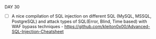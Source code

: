 DAY 30

* [ ] A nice compilation of SQL injection on different  SQL (MySQL, MSSQL, PostgreSQL) and attack types of SQL(Error, Blind, Time based) with WAF bypass techniques - https://github.com/kleiton0x00/Advanced-SQL-Injection-Cheatsheet
